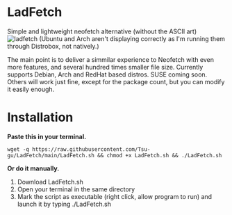 # LadFetch
Simple and lightweight neofetch alternative (without the ASCII art) 
![ladfetch](https://user-images.githubusercontent.com/108401269/199033647-7777f0bc-d285-484f-83d8-d806a95a4812.png)
(Ubuntu and Arch aren't displaying correctly as I'm running them through Distrobox, not natively.)

The main point is to deliver a simmilar experience to Neofetch with even more features, and several hundred times smaller file size.
Currently supports Debian, Arch and RedHat based distros. SUSE coming soon. Others will work just fine, except for the package count, but you can modify it easily enough.
# Installation
**Paste this in your terminal.**

`wget -q https://raw.githubusercontent.com/Tsu-gu/LadFetch/main/LadFetch.sh && chmod +x LadFetch.sh && ./LadFetch.sh`

**Or do it manually.**
1. Download LadFetch.sh
2. Open your terminal in the same directory
3. Mark the script as executable (right click, allow program to run) and launch it by typing ./LadFetch.sh
